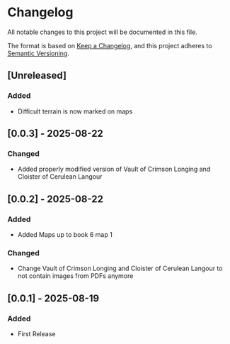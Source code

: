 # Changelog
All notable changes to this project will be documented in this file.

The format is based on [Keep a Changelog](https://keepachangelog.com/en/1.0.0/),
and this project adheres to [Semantic Versioning](https://semver.org/spec/v2.0.0.html).

## [Unreleased]

### Added

* Difficult terrain is now marked on maps 

## [0.0.3] - 2025-08-22

### Changed

* Added properly modified version of Vault of Crimson Longing and Cloister of Cerulean Langour 

## [0.0.2] - 2025-08-22

### Added

* Added Maps up to book 6 map 1

### Changed

* Change Vault of Crimson Longing and Cloister of Cerulean Langour to not contain images from PDFs anymore

## [0.0.1] - 2025-08-19

### Added

* First Release
